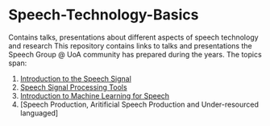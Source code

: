 # Speech-Technology-Basics
Contains talks, presentations about different aspects of speech technology and research
This repository contains links to talks and presentations the Speech Group @ UoA community has prepared during the years. The topics span:
1. [Introduction to the Speech Signal ](https://github.com/SpeechGroupUoAuckland/Speech-Technology-Basics/blob/main/1.%20Introduction%20to%20the%20Speech%20Signal.md)
2. [Speech Signal Processing Tools](https://github.com/SpeechGroupUoAuckland/Speech-Technology-Basics/blob/main/2.%20Speech%20Signal%20Processing%20Tools.md)
3. [Introduction to Machine Learning for Speech](https://github.com/SpeechGroupUoAuckland/Speech-Technology-Basics/blob/main/3.%20Introduction%20to%20Machine%20Learning%20for%20Speech.md)
4. [Speech Production, Aritificial Speech Production and Under-resourced languaged]
